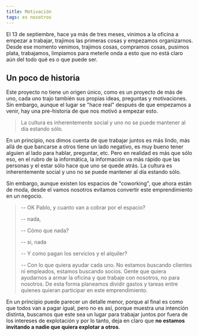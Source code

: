 ```yaml
---
title: Motivación
tags: es nosotros
---
```


El 13 de septiembre, hace ya más de tres meses, vinimos a la oficina a empezar a
trabajar, trajimos las primeras cosas y empezamos organizarnos. Desde ese
momento venimos, trajimos cosas, compramos cosas, pusimos plata, trabajamos,
limpiamos para meterle onda a esto que no está claro aún del todo qué es o que
puede ser.

## Un poco de historia

Este proyecto no tiene un origen único, como es un proyecto de más de uno, cada
uno trajo también sus propias ideas, preguntas y motivaciones. Sin embargo,
aunque el lugar se "hace real" después de que empezamos a venir, hay una
pre-historia de que nos motivó a empezar esto.

<blockquote class="highlight">La cultura es inherentemente social y uno no se
puede mantener al día estando sólo.</blockquote>

En un principio, nos dimos cuenta de que trabajar juntos es más lindo, más allá
de que bancarse a otros tiene un lado negativo, es muy bueno tener alguien al
lado para hablar, preguntar, etc. Pero en realidad es más que sólo eso, en el
rubro de la informática, la información va más rápido que las personas y el
estar sólo hace que uno se quede atrás. La cultura es inherentemente social y
uno no se puede mantener al día estando sólo.

Sin embargo, aunque existen los espacios de "coworking", que ahora están de
moda, desde el vamos nosotros evitamos convertir este emprendimiento en un
negocio.

> -- OK Pablo, y cuanto van a cobrar por el espacio?
>
> -- nada,
>
> -- Cómo que nada?
>
> -- si, nada
>
> -- Y como pagan los servicios y el alquiler?
>
> -- Con lo que quiera ayudar cada uno. No estamos buscando clientes ni
>   empleados, estamos buscando socios. Gente que quiera ayudarnos a armar la
>   oficina y que trabaje con nosotros, no para nosotros. De esta forma
>   planeamos dividir gastos y tareas entre quienes quieran participar en este
>   emprendimiento.

En un principio puede parecer un detalle menor, porque al final es como que
todos van a pagar igual, pero no es así, porque muestra una intención distinta,
buscamos que este sea un lugar para trabajar juntos por fuera de los intereses
de explotación y por lo tanto, deja en claro que **no estamos invitando a nadie
que quiera explotar a otros**.
